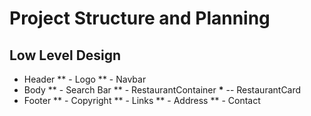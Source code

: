 # Project Structure and Planning

## Low Level Design

- Header
  ** - Logo
  ** - Navbar
- Body
  ** - Search Bar
  ** - RestaurantContainer
  **\*** -- RestaurantCard
- Footer
  ** - Copyright
  ** - Links
  ** - Address
  ** - Contact
